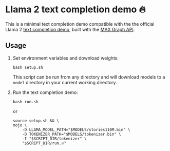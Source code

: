 # Llama 2 text completion demo 🔥

This is a minimal text completion demo compatible with the the official Llama 2
[text completion demo](https://github.com/facebookresearch/llama/blob/ef351e9cd9496c579bf9f2bb036ef11bdc5ca3d2/example_text_completion.py),
built with the [MAX Graph API](https://docs.modular.com/engine/graph).

## Usage

1. Set environment variables and download weights:

   ```shell
   bash setup.sh
   ```

   This script can be run from any directory and will download models to
   a `model` directory in your current working directory.

2. Run the text completion demo:

   ```shell
   bash run.sh
   ```
   or

   ```shell
   source setup.sh && \
   mojo \
       -D LLAMA_MODEL_PATH="$MODELS/stories110M.bin" \
       -D TOKENIZER_PATH="$MODELS/tokenizer.bin" \
       -I "$SCRIPT_DIR/tokenizer" \
       "$SCRIPT_DIR/run.🔥"
   ```


